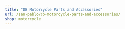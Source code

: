 ```yaml
---
title: "DB Motorcycle Parts and Accessories"
url: /san-pablo/db-motorcycle-parts-and-accessories/
shop: motorcycle
---
```

